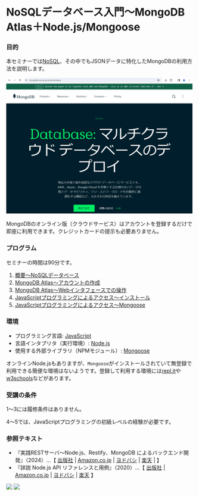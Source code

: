 # NoSQLデータベース入門～MongoDB Atlas＋Node.js/Mongoose

### 目的

本セミナーでは[NoSQL](https://ja.wikipedia.org/wiki/NoSQL "LINK")、その中でもJSONデータに特化したMongoDBの利用方法を説明します。

<img src="./Images/MongoMain.png" width="500">

MongoDBのオンライン版（クラウドサービス）はアカウントを登録するだけで即座に利用できます。クレジットカードの提示も必要ありません。


### プログラム

セミナーの時間は90分です。

1. [概要～NoSQLデータベース](./01-Introduction.md "INTERNAL")
2. [MongoDB Atlas～アカウントの作成](./02-Account.md "INTERNAL")
3. [MongoDB Atlas～Webインタフェースでの操作](./03-Web.md "INTERNAL")
4. [JavaScriptプログラミングによるアクセス～インストール](./04-Install.md "ITNERNAL")
5. [JavaScriptプログラミングによるアクセス～Mongoose](./05-Mongoose.md "ITNERNAL")


### 環境

- プログラミング言語: [JavaScript](https://developer.mozilla.org/ja/docs/Web/JavaScript "LINK")
- 言語インタプリタ（実行環境）: [Node.js](https://nodejs.org/en "LINK")
- 使用する外部ライブラリ（NPMモジュール）: [Mongoose](https://mongoosejs.com/ "LINK")

オンラインNode.jsもありますが、`Mongoose`がインストールされていて無登録で利用できる簡便な環境はないようです。登録して利用する環境には[repl.it](https://replit.com/languages/nodejs "LINK")や[w3schools](https://www.w3schools.com/nodejs/nodejs_compiler.asp "LINK")などがあります。


### 受講の条件

1～3には履修条件はありません。

4～5では、JavaScriptプログラミングの初級レベルの経験が必要です。


### 参照テキスト

- 『実践RESTサーバ～Node.js、Restify、MongoDB によるバックエンド開発』（2024）...【
	[出版社](http://www.cutt.co.jp/book/978-4-87783-549-1.html) |
	[Amazon.co.jp](https://www.amazon.co.jp/dp/4877835490) |
	[ヨドバシ](https://www.yodobashi.com/product/100000009003842492/) |
	[楽天](https://books.rakuten.co.jp/rb/17857239/) |
】 
- 『詳説 Node.js API リファレンスと用例』（2020）...【
	[出版社](https://www.cutt.co.jp/book/978-4-87783-489-0.html) |
	[Amazon.co.jp](https://www.amazon.co.jp/dp/4877834893) | 
	[ヨドバシ](https://www.yodobashi.com/product/100000009003304685/) |
	[楽天](https://books.rakuten.co.jp/rb/16376958/)
】 

<img src="https://www.cutt.co.jp/book/images/978-4-87783-549-1.png" height="200"> <img src="https://www.cutt.co.jp/book/images/978-4-87783-489-0.png" height="200">
